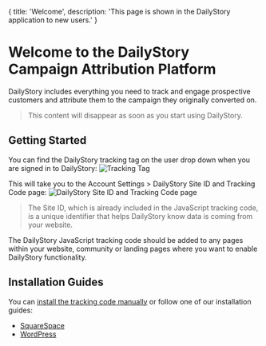 {
	title: 'Welcome',
	description: 'This page is shown in the DailyStory application to new users.'
}
# Welcome to the DailyStory Campaign Attribution Platform
DailyStory includes everything you need to track and engage prospective customers and attribute them to the campaign they originally converted on.

> This content will disappear as soon as you start using DailyStory.

## Getting Started

You can find the DailyStory tracking tag on the user drop down when you are signed in to DailyStory:
![Tracking Tag](https://docs.dailystory.com/articles/install/install-01.png "Tracking Tag")

This will take you to the Account Settings > DailyStory Site ID and Tracking Code page:
![DailyStory Site ID and Tracking Code page](/articles/install/install-02.png "DailyStory Site ID and Tracking Code page")

> The Site ID, which is already included in the JavaScript tracking code, is a unique identifier that helps DailyStory know data is coming from your website.

The DailyStory JavaScript tracking code should be added to any pages within your website, community or landing pages where you want to enable DailyStory functionality. 

## Installation Guides
You can [install the tracking code manually](/install/manual) or follow one of our installation guides:

* [SquareSpace](/install/squarespace)
* [WordPress](/install/wordpress)